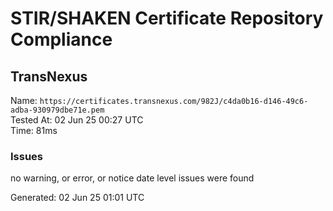 # STIR/SHAKEN Certificate Repository Compliance

## TransNexus

Name: `https://certificates.transnexus.com/982J/c4da0b16-d146-49c6-adba-930979dbe71e.pem`\
Tested At: 02 Jun 25 00:27 UTC\
Time: 81ms

### Issues

no warning, or error, or notice date level issues were found

Generated: 02 Jun 25 01:01 UTC